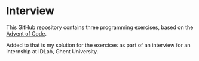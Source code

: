 # Interview

This GitHub repository contains three programming exercises, based on the [Advent of Code](https://www.adventofcode.com).

Added to that is my solution for the exercices as part of an interview for an internship at IDLab, Ghent University.